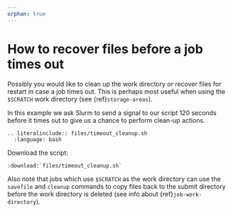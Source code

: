 ```yaml
---
orphan: true
---
```


# How to recover files before a job times out

Possibly you would like to clean up the work directory or recover
files for restart in case a job times out.  This is perhaps most
useful when using the `$SCRATCH` work directory (see {ref}`storage-areas`).

In this example we ask Slurm to send a signal to our script 120
seconds before it times out to give us a chance to perform clean-up
actions.

```{eval-rst}
.. literalinclude:: files/timeout_cleanup.sh
  :language: bash
```

Download the script:
```{eval-rst}
:download:`files/timeout_cleanup.sh`
```

Also note that jobs which use `$SCRATCH` as the work directory can use
the `savefile` and `cleanup` commands to copy files back to the submit
directory before the work directory is deleted (see info about {ref}`job-work-directory`).
